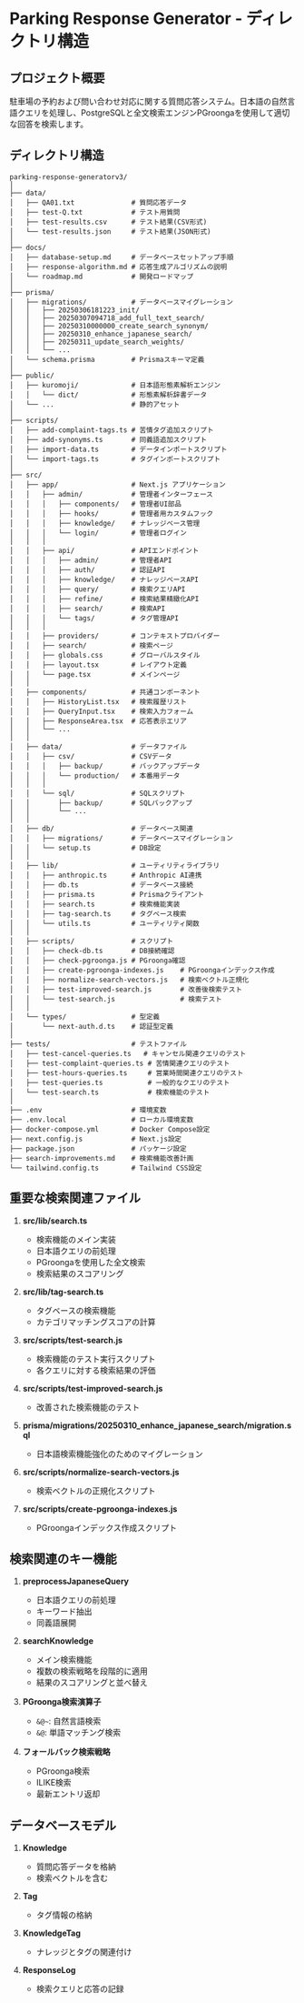 # Parking Response Generator - ディレクトリ構造

## プロジェクト概要
駐車場の予約および問い合わせ対応に関する質問応答システム。日本語の自然言語クエリを処理し、PostgreSQLと全文検索エンジンPGroongaを使用して適切な回答を検索します。

## ディレクトリ構造

```
parking-response-generatorv3/
│
├── data/ 
│   ├── QA01.txt              # 質問応答データ
│   ├── test-Q.txt            # テスト用質問
│   ├── test-results.csv      # テスト結果(CSV形式)
│   └── test-results.json     # テスト結果(JSON形式)
│
├── docs/
│   ├── database-setup.md     # データベースセットアップ手順
│   ├── response-algorithm.md # 応答生成アルゴリズムの説明
│   └── roadmap.md            # 開発ロードマップ
│
├── prisma/
│   ├── migrations/           # データベースマイグレーション
│   │   ├── 20250306181223_init/
│   │   ├── 20250307094718_add_full_text_search/
│   │   ├── 20250310000000_create_search_synonym/
│   │   ├── 20250310_enhance_japanese_search/
│   │   ├── 20250311_update_search_weights/
│   │   └── ...
│   └── schema.prisma         # Prismaスキーマ定義
│
├── public/
│   ├── kuromoji/             # 日本語形態素解析エンジン
│   │   └── dict/             # 形態素解析辞書データ
│   └── ...                   # 静的アセット
│
├── scripts/
│   ├── add-complaint-tags.ts # 苦情タグ追加スクリプト
│   ├── add-synonyms.ts       # 同義語追加スクリプト
│   ├── import-data.ts        # データインポートスクリプト
│   └── import-tags.ts        # タグインポートスクリプト
│
├── src/
│   ├── app/                  # Next.js アプリケーション
│   │   ├── admin/            # 管理者インターフェース
│   │   │   ├── components/   # 管理者UI部品
│   │   │   ├── hooks/        # 管理者用カスタムフック
│   │   │   ├── knowledge/    # ナレッジベース管理
│   │   │   └── login/        # 管理者ログイン
│   │   │
│   │   ├── api/              # APIエンドポイント
│   │   │   ├── admin/        # 管理者API
│   │   │   ├── auth/         # 認証API
│   │   │   ├── knowledge/    # ナレッジベースAPI
│   │   │   ├── query/        # 検索クエリAPI
│   │   │   ├── refine/       # 検索結果精緻化API
│   │   │   ├── search/       # 検索API
│   │   │   └── tags/         # タグ管理API
│   │   │
│   │   ├── providers/        # コンテキストプロバイダー
│   │   ├── search/           # 検索ページ
│   │   ├── globals.css       # グローバルスタイル
│   │   ├── layout.tsx        # レイアウト定義
│   │   └── page.tsx          # メインページ
│   │
│   ├── components/           # 共通コンポーネント
│   │   ├── HistoryList.tsx   # 検索履歴リスト
│   │   ├── QueryInput.tsx    # 検索入力フォーム
│   │   ├── ResponseArea.tsx  # 応答表示エリア
│   │   └── ...
│   │
│   ├── data/                 # データファイル
│   │   ├── csv/              # CSVデータ
│   │   │   ├── backup/       # バックアップデータ
│   │   │   └── production/   # 本番用データ
│   │   │
│   │   └── sql/              # SQLスクリプト
│   │       ├── backup/       # SQLバックアップ
│   │       └── ...
│   │
│   ├── db/                   # データベース関連
│   │   ├── migrations/       # データベースマイグレーション
│   │   └── setup.ts          # DB設定
│   │
│   ├── lib/                  # ユーティリティライブラリ
│   │   ├── anthropic.ts      # Anthropic AI連携
│   │   ├── db.ts             # データベース接続
│   │   ├── prisma.ts         # Prismaクライアント
│   │   ├── search.ts         # 検索機能実装
│   │   ├── tag-search.ts     # タグベース検索
│   │   └── utils.ts          # ユーティリティ関数
│   │
│   ├── scripts/              # スクリプト
│   │   ├── check-db.ts       # DB接続確認
│   │   ├── check-pgroonga.js # PGroonga確認
│   │   ├── create-pgroonga-indexes.js    # PGroongaインデックス作成
│   │   ├── normalize-search-vectors.js   # 検索ベクトル正規化
│   │   ├── test-improved-search.js       # 改善後検索テスト
│   │   └── test-search.js                # 検索テスト
│   │
│   └── types/                # 型定義
│       └── next-auth.d.ts    # 認証型定義
│
├── tests/                    # テストファイル
│   ├── test-cancel-queries.ts   # キャンセル関連クエリのテスト
│   ├── test-complaint-queries.ts # 苦情関連クエリのテスト
│   ├── test-hours-queries.ts     # 営業時間関連クエリのテスト
│   ├── test-queries.ts           # 一般的なクエリのテスト
│   └── test-search.ts            # 検索機能のテスト
│
├── .env                      # 環境変数
├── .env.local                # ローカル環境変数
├── docker-compose.yml        # Docker Compose設定
├── next.config.js            # Next.js設定
├── package.json              # パッケージ設定
├── search-improvements.md    # 検索機能改善計画
└── tailwind.config.ts        # Tailwind CSS設定
```

## 重要な検索関連ファイル

1. **src/lib/search.ts**
   - 検索機能のメイン実装
   - 日本語クエリの前処理
   - PGroongaを使用した全文検索
   - 検索結果のスコアリング

2. **src/lib/tag-search.ts**
   - タグベースの検索機能
   - カテゴリマッチングスコアの計算

3. **src/scripts/test-search.js**
   - 検索機能のテスト実行スクリプト
   - 各クエリに対する検索結果の評価

4. **src/scripts/test-improved-search.js**
   - 改善された検索機能のテスト

5. **prisma/migrations/20250310_enhance_japanese_search/migration.sql**
   - 日本語検索機能強化のためのマイグレーション

6. **src/scripts/normalize-search-vectors.js**
   - 検索ベクトルの正規化スクリプト

7. **src/scripts/create-pgroonga-indexes.js**
   - PGroongaインデックス作成スクリプト

## 検索関連のキー機能

1. **preprocessJapaneseQuery**
   - 日本語クエリの前処理
   - キーワード抽出
   - 同義語展開

2. **searchKnowledge**
   - メイン検索機能
   - 複数の検索戦略を段階的に適用
   - 結果のスコアリングと並べ替え

3. **PGroonga検索演算子**
   - `&@~`: 自然言語検索
   - `&@`: 単語マッチング検索

4. **フォールバック検索戦略**
   - PGroonga検索
   - ILIKE検索
   - 最新エントリ返却

## データベースモデル

1. **Knowledge**
   - 質問応答データを格納
   - 検索ベクトルを含む

2. **Tag**
   - タグ情報の格納

3. **KnowledgeTag**
   - ナレッジとタグの関連付け

4. **ResponseLog**
   - 検索クエリと応答の記録 